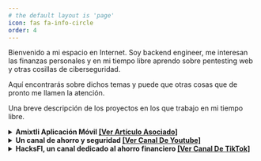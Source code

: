 ```yaml
---
# the default layout is 'page'
icon: fas fa-info-circle
order: 4
---
```


Bienvenido a mi espacio en Internet. Soy backend engineer, me interesan las finanzas personales y en mi tiempo libre aprendo sobre pentesting web y otras cosillas de ciberseguridad.

Aquí encontrarás sobre dichos temas y puede que otras cosas que de pronto me llamen la atención. 

Una breve descripción de los proyectos en los que trabajo en mi tiempo libre.

<details><summary><strong>Amixtli Aplicación Móvil <a href="https://ladivcr.github.io/posts/Amixtli/">[Ver Artículo Asociado]</a></strong></summary>
  <br>
  Amixtli es una aplicación móvil para georeferenciar tiraderos clandestinos, lugares en los que la basura se acumula indiscriminadamente y que no son aptos para tal propósito,
  pero que las personas han ido creando a lo largo del tiempo por una falta de cultura de limpieza y respeto al medio ambiente. Mediante reportes con imágenes por parte de los usuarios,
  los lugares se almacenan en una base de datos y se visualizan en un mapa que hace notorio el problema a las autoridades para que estas ya no puedan ignorarlo.
</details>

<details><summary><strong>Un canal de ahorro y seguridad <a href="https://www.youtube.com/@ladivcr">[Ver Canal De Youtube]</a></strong></summary>
  <br>
  Un proyecto de divulgación en el que se exploran diferentes maneras de ahorrar. No enfocándonos únicamente en el ámbito financiero, sino generalizando y explorando también el ahorro de recursos naturales, dándole mayor prioridad a estos últimos. La idea nació a raíz del proyecto de Amixtli. Después de incursionar en ciberseguridad, se incorporó al canal el enfoque de la seguridad y la 
  protección de la información en el ahorro.
</details>

<details><summary><strong>HacksFI, un canal dedicado al ahorro financiero <a href="https://www.tiktok.com/@ladivcr">[Ver Canal De TikTok]</a></strong></summary>
  <br>
  Un proyecto de divulgación financiera enfocado al ahorro y aclaración de conceptos financieros. Desde el nacimiento del canal de YouTube, ambos proyectos se han combinado  para abarcar el ahorro y el gasto de recursos en general. Dándole mayor importancia al ahorro de recursos naturales.
</details>